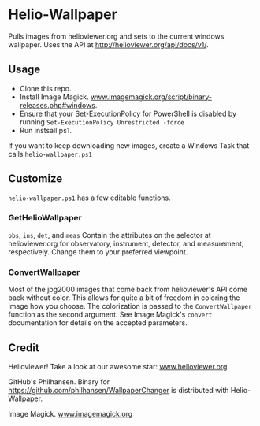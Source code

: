 Helio-Wallpaper
===============

Pulls images from helioviewer.org and sets to the current windows wallpaper. Uses the API at http://helioviewer.org/api/docs/v1/.

## Usage ##

* Clone this repo.
* Install Image Magick. www.imagemagick.org/script/binary-releases.php#windows.
* Ensure that your Set-ExecutionPolicy for PowerShell is disabled by running `Set-ExecutionPolicy Unrestricted -force`
* Run instsall.ps1.
 
If you want to keep downloading new images, create a Windows Task that calls `helio-wallpaper.ps1`

## Customize ##

`helio-wallpaper.ps1` has a few editable functions.

### GetHelioWallpaper ###

`obs`, `ins`, `det`, and `meas` Contain the attributes on the selector at helioviewer.org for observatory, instrument, detector, and measurement, respectively. Change them to your preferred viewpoint.

### ConvertWallpaper ###

Most of the jpg2000 images that come back from helioviewer's API come back without color. This allows for quite a bit of freedom in coloring the image how you choose. The colorization is passed to the `ConvertWallpaper` function as the second argument. See Image Magick's `convert` documentation for details on the accepted parameters.

## Credit ##

Helioviewer! Take a look at our awesome star: www.helioviewer.org

GitHub's Philhansen. Binary for https://github.com/philhansen/WallpaperChanger is distributed with Helio-Wallpaper.

Image Magick. www.imagemagick.org
